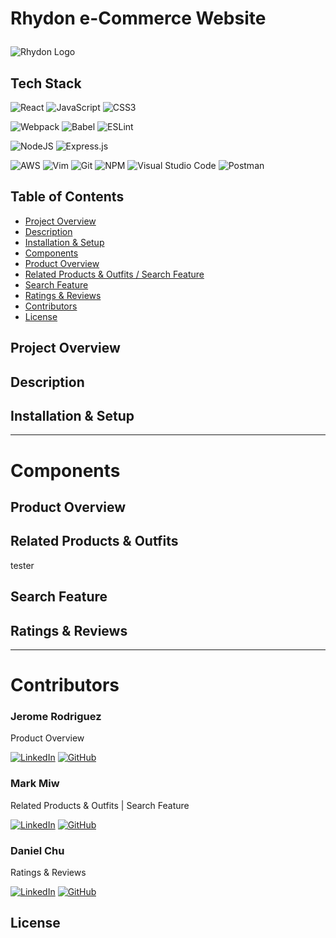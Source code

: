 # Rhydon e-Commerce Website <p align="center">
  <img src="https://github.com/Team-Rhydon/Rhydon/blob/main/client/src/assets/logos/rhydon-logos_30.jpeg?raw=true" alt="Rhydon Logo"/>
</p>

## Tech Stack
![React](https://img.shields.io/badge/react-%2320232a.svg?style=for-the-badge&logo=react&logoColor=%2361DAFB) 
![JavaScript](https://img.shields.io/badge/JavaScript-323330?style=for-the-badge&logo=javascript&logoColor=F7DF1E) 
![CSS3](https://img.shields.io/badge/css3-%231572B6.svg?style=for-the-badge&logo=css3&logoColor=white)

![Webpack](https://img.shields.io/badge/webpack-%238DD6F9.svg?style=for-the-badge&logo=webpack&logoColor=black) 
![Babel](https://img.shields.io/badge/Babel-F9DC3e?style=for-the-badge&logo=babel&logoColor=black) 
![ESLint](https://img.shields.io/badge/ESLint-4B3263?style=for-the-badge&logo=eslint&logoColor=white)

![NodeJS](https://img.shields.io/badge/node.js-6DA55F?style=for-the-badge&logo=node.js&logoColor=white)
![Express.js](https://img.shields.io/badge/Express.js-000000?style=for-the-badge&logo=express&logoColor=white)

![AWS](https://img.shields.io/badge/AWS-%23FF9900.svg?style=for-the-badge&logo=amazon-aws&logoColor=white) 
![Vim](https://img.shields.io/badge/VIM-%2311AB00.svg?style=for-the-badge&logo=vim&logoColor=white) 
![Git](https://img.shields.io/badge/git-%23F05033.svg?style=for-the-badge&logo=git&logoColor=white) 
![NPM](https://img.shields.io/badge/NPM-%23000000.svg?style=for-the-badge&logo=npm&logoColor=white) 
![Visual Studio Code](https://img.shields.io/badge/Visual_Studio_Code-0078D4?style=for-the-badge&logo=visual%20studio%20code&logoColor=white)
![Postman](https://img.shields.io/badge/Postman-FF6C37?style=for-the-badge&logo=Postman&logoColor=white)


## Table of Contents
- [Project Overview](#project-overview)
- [Description](#description)
- [Installation & Setup](#installation--setup)
- [Components](#components)
- [Product Overview](#product-overview)
- [Related Products & Outfits / Search Feature](#related-products--outfits)
- [Search Feature](#search-feature)
- [Ratings & Reviews](#ratings--reviews)
- [Contributors](#contributors)
- [License](#license)

## Project Overview

## Description

## Installation & Setup

* * *

# Components

## Product Overview

## Related Products & Outfits
tester

## Search Feature

## Ratings & Reviews

* * *

# Contributors

### Jerome Rodriguez
Product Overview

[![LinkedIn](https://img.shields.io/badge/linkedin-%230077B5.svg?style=for-the-badge&logo=linkedin&logoColor=white)](https://www.linkedin.com/in/jeromemtrodriguez/) 
[![GitHub](https://img.shields.io/badge/github-%23121011.svg?style=for-the-badge&logo=github&logoColor=white)](https://github.com/JeromeMTR)

### Mark Miw
Related Products & Outfits | Search Feature

[![LinkedIn](https://img.shields.io/badge/linkedin-%230077B5.svg?style=for-the-badge&logo=linkedin&logoColor=white)](https://www.linkedin.com/in/mark-miw)
[![GitHub](https://img.shields.io/badge/github-%23121011.svg?style=for-the-badge&logo=github&logoColor=white)](https://github.com/markmiw)


### Daniel Chu
Ratings & Reviews

[![LinkedIn](https://img.shields.io/badge/linkedin-%230077B5.svg?style=for-the-badge&logo=linkedin&logoColor=white)](https://www.linkedin.com/in/chuda/)
[![GitHub](https://img.shields.io/badge/github-%23121011.svg?style=for-the-badge&logo=github&logoColor=white)](https://github.com/crypto-bender)

## License
